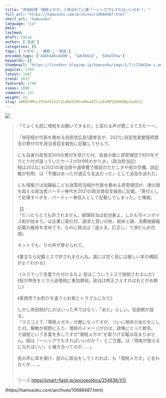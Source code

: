 ```yaml
---
title: "岸田総理『増税メガネ』と呼ばれてに激「ーシックでもすればいいのか？」"
full_url: "https://hamusoku.com/archives/10688487.html"
short_url: "hamusoku"
language: "ja"
date: 
lastmod: 
draft: false
author: ['名前']
categories: []
tags: ['メガネ', '増税', '岸田']
encoded_tags: ['44Oh44Ks44ON', '5aKX56iO', '5bK455Sw']
keywords: []
thumbnail: "https://livedoor.blogimg.jp/hamusoku/imgs/1/7/171bb2be-s.png"
popular: 1745
latest: 1447
trend: 1637
featured: 1790
views: 1886
comments: 137
weight: 15
slug: aHR0cHMvL2hhbXVzb2t1LmNvbS9hcmNoaXZlcy8xMDY4ODQ4Ny5odG1s
---
```


![](https://livedoor.blogimg.jp/hamusoku/imgs/1/7/171bb2be-s.png)

<blockquote><p></p><p> 「でよくも民に増税をお願いできるだ」と呆れる声が聞こえてきだーー。 <br> <br> 「岸田相が代表を務める自民党広島1選挙支が、2021に自民党柔整復師盟支の寄付10を政治資収支報告に記載してせんで。 <br> <br> にも自身の政党支500の寄付を受けた付、自身の援と資管理団で650をやりとり付が違っていたケースが計9件わかりま」（政治担当記） <br> 相は2022にも2021の政治資や選挙費で領収のただしきや宛の空欄、誤記載が判明、は『不備はあったが適正な支出だった』として追及を逃れた。 <br> <br> にも現閣では加藤鮎こども政策担当相が代表を務める資管理団が、律の限を超える政治資パーティ券代を2021の政治資収支報告に記載、「寄付として処理すべきを、パーティー券収入として記載してしまった」と陳謝。 <br> <br> 【】<br> 「だったらとても許されません。経理担当は処対象よ。しかも10インボイス制が始まり。は企業に取引付、請求と買いの称、税率と額、消費税額帳記載の厳格を求めてす。なのに政治は『違えま。訂正し』で済むんお花畑」 <br> <br> ネットでも、りの声が寄せられて。 <br> <br> 《業主なら記載ミスで許されませんね。議には甘く民には厳しい本の構図がよくわかる》 <br> <br> 《ミスでって言葉で片付けるなよ 民はこういうミスで脱税されるんだ》 <br> 《般が申告をミスら追徴税に重加算税。政治は修正さえすればおとがめ無し》 <br> <br> 《客商売でお釣りを違うとお客とトラブルになり》 <br> <br> しかし岸田相がにのはいった声ではなく、「あだ」らしい。官邸関が語る。 <br> 「マスコミで『増税メガネ』が題になってすが、ついに相本があだをにしたの。解散が視野に入り、増税のイメージがのは、政権にとって致命。 <br> で減税という言葉を多してすが“増税メガネ”を取りげる報は収まりません。相は『ーシックでもすればいいのか？』とご立腹。は『現実が視えるになればいい』と囁き合ってのが……」 <br> <br> 民の声に耳を傾け、民のに政治をしてくれれば、も「増税メガネ」と言わなくが……。 <br> <br></p>ソース <a href='https//smart-flash.jp/sociopolitics/254636/1/1/' target='blank'>https//smart-flash.jp/sociopolitics/254636/1/1/</a></blockquote>

(https//hamusoku.com/archives/10688487.html)
